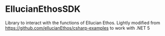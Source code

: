 # EllucianEthosSDK
Library to interact with the functions of Ellucian Ethos. Lightly modified from https://github.com/ellucianEthos/csharp-examples to work with .NET 5
